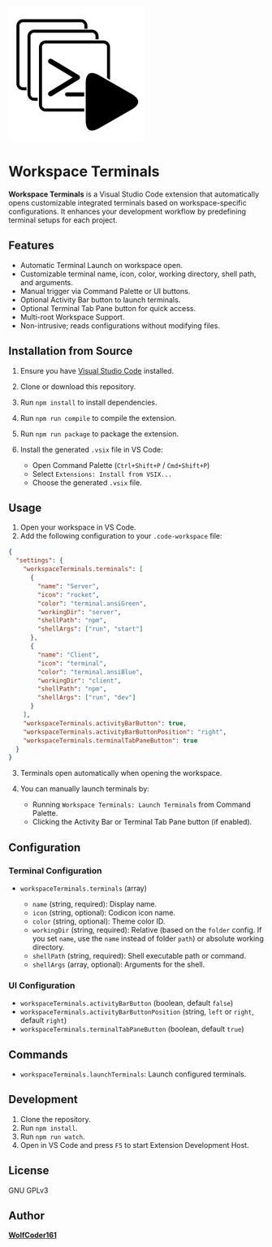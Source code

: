 ![Workspace Terminals Logo](./src/assets/WorkspaceTerminalsLogo.png)

# Workspace Terminals

**Workspace Terminals** is a Visual Studio Code extension that automatically opens customizable integrated terminals based on workspace-specific configurations. It enhances your development workflow by predefining terminal setups for each project.

## Features

* Automatic Terminal Launch on workspace open.
* Customizable terminal name, icon, color, working directory, shell path, and arguments.
* Manual trigger via Command Palette or UI buttons.
* Optional Activity Bar button to launch terminals.
* Optional Terminal Tab Pane button for quick access.
* Multi-root Workspace Support.
* Non-intrusive; reads configurations without modifying files.

## Installation from Source

1. Ensure you have [Visual Studio Code](https://code.visualstudio.com/) installed.
2. Clone or download this repository.
3. Run `npm install` to install dependencies.
4. Run `npm run compile` to compile the extension.
5. Run `npm run package` to package the extension.
6. Install the generated `.vsix` file in VS Code:

   * Open Command Palette (`Ctrl+Shift+P` / `Cmd+Shift+P`)
   * Select `Extensions: Install from VSIX...`
   * Choose the generated `.vsix` file.

## Usage

1. Open your workspace in VS Code.
2. Add the following configuration to your `.code-workspace` file:

```json
{
  "settings": {
    "workspaceTerminals.terminals": [
      {
        "name": "Server",
        "icon": "rocket",
        "color": "terminal.ansiGreen",
        "workingDir": "server",
        "shellPath": "npm",
        "shellArgs": ["run", "start"]
      },
      {
        "name": "Client",
        "icon": "terminal",
        "color": "terminal.ansiBlue",
        "workingDir": "client",
        "shellPath": "npm",
        "shellArgs": ["run", "dev"]
      }
    ],
    "workspaceTerminals.activityBarButton": true,
    "workspaceTerminals.activityBarButtonPosition": "right",
    "workspaceTerminals.terminalTabPaneButton": true
  }
}
```

3. Terminals open automatically when opening the workspace.
4. You can manually launch terminals by:

   * Running `Workspace Terminals: Launch Terminals` from Command Palette.
   * Clicking the Activity Bar or Terminal Tab Pane button (if enabled).

## Configuration

### Terminal Configuration

* `workspaceTerminals.terminals` (array)

  * `name` (string, required): Display name.
  * `icon` (string, optional): Codicon icon name.
  * `color` (string, optional): Theme color ID.
  * `workingDir` (string, required): Relative (based on the `folder` config. If you set `name`, use the `name` instead of folder `path`) or absolute working directory.
  * `shellPath` (string, required): Shell executable path or command.
  * `shellArgs` (array, optional): Arguments for the shell.

### UI Configuration

* `workspaceTerminals.activityBarButton` (boolean, default `false`)
* `workspaceTerminals.activityBarButtonPosition` (string, `left` or `right`, default `right`)
* `workspaceTerminals.terminalTabPaneButton` (boolean, default `true`)

## Commands

* `workspaceTerminals.launchTerminals`: Launch configured terminals.

## Development

1. Clone the repository.
2. Run `npm install`.
3. Run `npm run watch`.
4. Open in VS Code and press `F5` to start Extension Development Host.

## License

GNU GPLv3

## Author

**[WolfCoder161](https://github.com/WolfCoder161)**


